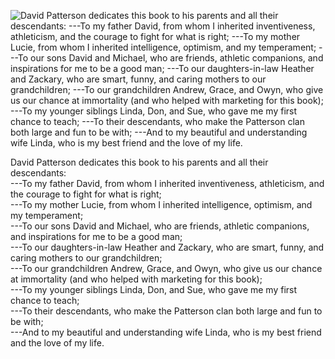 ![David Patterson dedicates this book to his parents and all their descendants:<br/>---To my father David, from whom I inherited inventiveness, athleticism, and the courage to fight for what is right;<br/>---To my mother Lucie, from whom I inherited intelligence, optimism, and my temperament;<br/>---To  our sons David and Michael, who are friends, athletic companions, and inspirations for me to be a good man;<br/>---To our daughters-in-law Heather and Zackary, who are smart, funny, and caring mothers to our grandchildren;<br/>---To our grandchildren Andrew, Grace, and Owyn, who give us our chance at immortality (and who helped with marketing for this book);<br/>---To my younger siblings Linda, Don, and Sue, who gave me my first chance to teach;<br/>---To their descendants, who make the Patterson clan both large and fun to be with;<br/>---And to my beautiful and understanding wife Linda, who is my best friend and the love of my life.](ch_foreword/figs/Pattersons.jpg)

David Patterson dedicates this book to his parents and all their descendants:<br/>---To my father David, from whom I inherited inventiveness, athleticism, and the courage to fight for what is right;<br/>---To my mother Lucie, from whom I inherited intelligence, optimism, and my temperament;<br/>---To  our sons David and Michael, who are friends, athletic companions, and inspirations for me to be a good man;<br/>---To our daughters-in-law Heather and Zackary, who are smart, funny, and caring mothers to our grandchildren;<br/>---To our grandchildren Andrew, Grace, and Owyn, who give us our chance at immortality (and who helped with marketing for this book);<br/>---To my younger siblings Linda, Don, and Sue, who gave me my first chance to teach;<br/>---To their descendants, who make the Patterson clan both large and fun to be with;<br/>---And to my beautiful and understanding wife Linda, who is my best friend and the love of my life.
